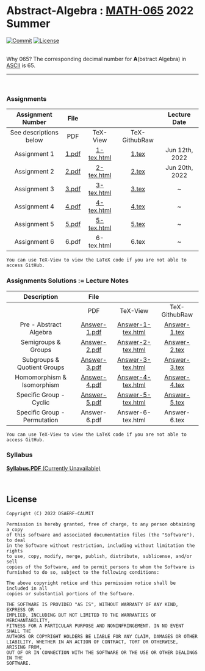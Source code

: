 # Abstract-Algebra : [MATH-065](https://binaryphi.site/~AliothZou/MATH-065/) 2022 Summer

[![Commit](https://img.shields.io/github/commit-activity/y/DSAERF-CALMIT/Abstract-Algebra?label=Commits&color=blue)](https://github.com/DSAERF-CALMIT/Abstract-Algebra/commits/main)
[![License](https://img.shields.io/badge/License-MIT-orange.svg)](https://github.com/DSAERF-CALMIT/Abstract-Algebra/blob/master/LICENSE.md)

<br>
Why 065? The corresponding decimal number for <b>A</b>(bstract Algebra) in <a href="https://www.ibm.com/docs/en/aix/7.3?topic=adapters-ascii-decimal-hexadecimal-octal-binary-conversion-table">ASCII</a> is 65.

----
<br>

<!--####################-->
### Assignments

| Assignment Number | File | | | Lecture Date |
| :---------------: | :--: | :--: | :-: | :-: |
| See descriptions below | PDF | TeX-View | TeX-GithubRaw | |
| Assignment 1 | [1.pdf][1] | [1-tex.html][2] | [1.tex][3] | Jun 12th, 2022 |
| Assignment 2 | [2.pdf][7] | [2-tex.html][8] | [2.tex][9] | Jun 20th, 2022 |
| Assignment 3 | [3.pdf][13] | [3-tex.html][14] | [3.tex][15] | ~ |
| Assignment 4 | [4.pdf][19] | [4-tex.html][20] | [4.tex][21] | ~ |
| Assignment 5 | [5.pdf][25] | [5-tex.html][26] | [5.tex][27] | ~ |
| Assignment 6 | 6.pdf | 6-tex.html | 6.tex | ~ |

```
You can use TeX-View to view the LaTeX code if you are not able to access GitHub.
```


<!--####################-->
### Assignments Solutions := Lecture Notes

| Description | File | | |
| :---------------: | :---------: | :----: | :--: |
| | PDF | TeX-View | TeX-GithubRaw |
| Pre - Abstract Algebra | [Answer-1.pdf][4] | [Answer-1-tex.html][5] | [Answer-1.tex][6] |
| Semigroups & Groups | [Answer-2.pdf][10] | [Answer-2-tex.html][11] | [Answer-2.tex][12] |
| Subgroups & Quotient Groups | [Answer-3.pdf][16] | [Answer-3-tex.html][17] | [Answer-3.tex][18] |
| Homomorphism & Isomorphism | [Answer-4.pdf][22] | [Answer-4-tex.html][23] | [Answer-4.tex][24] |
| Specific Group - Cyclic | [Answer-5.pdf][28] | [Answer-5-tex.html][29] | [Answer-5.tex][30] |
| Specific Group - Permutation | Answer-6.pdf | Answer-6-tex.html | Answer-6.tex |

```
You can use TeX-View to view the LaTeX code if you are not able to access GitHub.
```

<!--####################-->
### Syllabus

[**Syllabus.PDF** (Currently Unavailable)](https://binaryphi.site/~AliothZou/MATH-065/syllabus.pdf)


[1]: https://binaryphi.site/~AliothZou/MATH-065/assignment/1.pdf
[2]: https://binaryphi.site/~AliothZou/MATH-065/assignment/1.html
[3]: https://raw.githubusercontent.com/DSAERF-CALMIT/Abstract-Algebra/main/Assignment/1.tex
[4]: https://binaryphi.site/~AliothZou/MATH-065/assignment/~1.pdf
[5]: https://binaryphi.site/~AliothZou/MATH-065/assignment/~1.html
[6]: https://raw.githubusercontent.com/DSAERF-CALMIT/Abstract-Algebra/main/Assignment/~1.tex

[7]: https://binaryphi.site/~AliothZou/MATH-065/assignment/2.pdf
[8]: https://binaryphi.site/~AliothZou/MATH-065/assignment/2.html
[9]: https://raw.githubusercontent.com/DSAERF-CALMIT/Abstract-Algebra/main/Assignment/2.tex
[10]: https://binaryphi.site/~AliothZou/MATH-065/assignment/~2.pdf
[11]: https://binaryphi.site/~AliothZou/MATH-065/assignment/~2.html
[12]: https://raw.githubusercontent.com/DSAERF-CALMIT/Abstract-Algebra/main/Assignment/~2.tex

[13]: https://binaryphi.site/~AliothZou/MATH-065/assignment/3.pdf
[14]: https://binaryphi.site/~AliothZou/MATH-065/assignment/3.html
[15]: https://raw.githubusercontent.com/DSAERF-CALMIT/Abstract-Algebra/main/Assignment/3.tex
[16]: https://binaryphi.site/~AliothZou/MATH-065/assignment/~3.pdf
[17]: https://binaryphi.site/~AliothZou/MATH-065/assignment/~3.html
[18]: https://raw.githubusercontent.com/DSAERF-CALMIT/Abstract-Algebra/main/Assignment/~3.tex

[19]: https://binaryphi.site/~AliothZou/MATH-065/assignment/4.pdf
[20]: https://binaryphi.site/~AliothZou/MATH-065/assignment/4.html
[21]: https://raw.githubusercontent.com/DSAERF-CALMIT/Abstract-Algebra/main/Assignment/4.tex
[22]: https://binaryphi.site/~AliothZou/MATH-065/assignment/~4.pdf
[23]: https://binaryphi.site/~AliothZou/MATH-065/assignment/~4.html
[24]: https://raw.githubusercontent.com/DSAERF-CALMIT/Abstract-Algebra/main/Assignment/~4.tex

[25]: https://binaryphi.site/~AliothZou/MATH-065/assignment/5.pdf
[26]: https://binaryphi.site/~AliothZou/MATH-065/assignment/5.html
[27]: https://raw.githubusercontent.com/DSAERF-CALMIT/Abstract-Algebra/main/Assignment/5.tex
[28]: https://binaryphi.site/~AliothZou/MATH-065/assignment/~5.pdf
[29]: https://binaryphi.site/~AliothZou/MATH-065/assignment/~5.html
[30]: https://raw.githubusercontent.com/DSAERF-CALMIT/Abstract-Algebra/main/Assignment/~5.tex

[31]: https://binaryphi.site/~AliothZou/MATH-065/assignment/6.pdf
[32]: https://binaryphi.site/~AliothZou/MATH-065/assignment/6.html
[33]: https://raw.githubusercontent.com/DSAERF-CALMIT/Abstract-Algebra/main/Assignment/6.tex
[34]: https://binaryphi.site/~AliothZou/MATH-065/assignment/~6.pdf
[35]: https://binaryphi.site/~AliothZou/MATH-065/assignment/~6.html
[36]: https://raw.githubusercontent.com/DSAERF-CALMIT/Abstract-Algebra/main/Assignment/~6.tex


<br>

## License
```
Copyright (C) 2022 DSAERF-CALMIT

Permission is hereby granted, free of charge, to any person obtaining a copy
of this software and associated documentation files (the "Software"), to deal
in the Software without restriction, including without limitation the rights
to use, copy, modify, merge, publish, distribute, sublicense, and/or sell
copies of the Software, and to permit persons to whom the Software is
furnished to do so, subject to the following conditions:

The above copyright notice and this permission notice shall be included in all
copies or substantial portions of the Software.

THE SOFTWARE IS PROVIDED "AS IS", WITHOUT WARRANTY OF ANY KIND, EXPRESS OR
IMPLIED, INCLUDING BUT NOT LIMITED TO THE WARRANTIES OF MERCHANTABILITY,
FITNESS FOR A PARTICULAR PURPOSE AND NONINFRINGEMENT. IN NO EVENT SHALL THE
AUTHORS OR COPYRIGHT HOLDERS BE LIABLE FOR ANY CLAIM, DAMAGES OR OTHER
LIABILITY, WHETHER IN AN ACTION OF CONTRACT, TORT OR OTHERWISE, ARISING FROM,
OUT OF OR IN CONNECTION WITH THE SOFTWARE OR THE USE OR OTHER DEALINGS IN THE
SOFTWARE.
```
